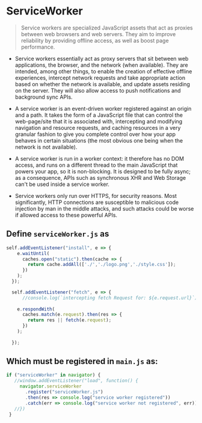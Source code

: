 ServiceWorker
===

> Service workers are specialized JavaScript assets that act as proxies between web browsers and web servers. They aim to improve reliability by providing offline access, as well as boost page performance.

- Service workers essentially act as proxy servers that sit between web applications, the browser, and the network (when available). They are intended, among other things, to enable the creation of effective offline experiences, intercept network requests and take appropriate action based on whether the network is available, and update assets residing on the server. They will also allow access to push notifications and background sync APIs.


- A service worker is an event-driven worker registered against an origin and a path. It takes the form of a JavaScript file that can control the web-page/site that it is associated with, intercepting and modifying navigation and resource requests, and caching resources in a very granular fashion to give you complete control over how your app behaves in certain situations (the most obvious one being when the network is not available).

- A service worker is run in a worker context: it therefore has no DOM access, and runs on a different thread to the main JavaScript that powers your app, so it is non-blocking. It is designed to be fully async; as a consequence, APIs such as synchronous XHR and Web Storage can't be used inside a service worker.

- Service workers only run over HTTPS, for security reasons. Most significantly, HTTP connections are susceptible to malicious code injection by man in the middle attacks, and such attacks could be worse if allowed access to these powerful APIs.



## Define `serviceWorker.js` as 
```js
self.addEventListener("install", e => {
    e.waitUntil(
      caches.open("static").then(cache => {
        return cache.addAll(['./','./logo.png','./style.css']);
      })
    );
  });

  self.addEventListener("fetch", e => {
      //console.log(`intercepting fetch Request for: ${e.request.url}`);
    
    e.respondWith(
      caches.match(e.request).then(res => {
        return res || fetch(e.request);
      })
    );
    
  });
 ```
 
 ## Which must be registered in `main.js` as:
 ```js
 if ("serviceWorker" in navigator) {
    //window.addEventListener("load", function() {
      navigator.serviceWorker
        .register("serviceWorker.js")
        .then(res => console.log("service worker registered"))
        .catch(err => console.log("service worker not registered", err))
    //})
  }

 
 ```
